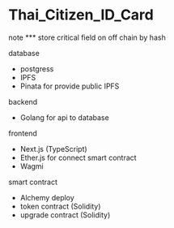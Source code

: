 # Thai_Citizen_ID_Card
note ***
store critical field on off chain by hash 

database
- postgress 
- IPFS
- Pinata for provide public IPFS
  
backend 
-  Golang for api to database
	
frontend 
-  Next.js (TypeScript)
-  Ether.js for connect smart contract
-  Wagmi

smart contract 
- Alchemy deploy 
- token contract (Solidity)
- upgrade contract (Solidity)
	
